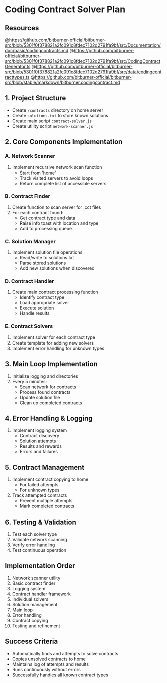 # Coding Contract Solver Plan

## Resources
@https://github.com/bitburner-official/bitburner-src/blob/5301f0f378821a2fc091c8fdec7102d2791fa9bf/src/Documentation/doc/basic/codingcontracts.md 
@https://github.com/bitburner-official/bitburner-src/blob/5301f0f378821a2fc091c8fdec7102d2791fa9bf/src/CodingContractGenerator.ts 
@https://github.com/bitburner-official/bitburner-src/blob/5301f0f378821a2fc091c8fdec7102d2791fa9bf/src/data/codingcontracttypes.ts 
@https://github.com/bitburner-official/bitburner-src/blob/stable/markdown/bitburner.codingcontract.md 

## 1. Project Structure
- Create `/contracts` directory on home server
- Create `solutions.txt` to store known solutions
- Create main script `contract-solver.js`
- Create utility script `network-scanner.js`

## 2. Core Components Implementation

### A. Network Scanner
1. Implement recursive network scan function
   - Start from 'home'
   - Track visited servers to avoid loops
   - Return complete list of accessible servers

### B. Contract Finder
1. Create function to scan server for .cct files
2. For each contract found:
   - Get contract type and data
   - Raise info toast with location and type
   - Add to processing queue

### C. Solution Manager
1. Implement solution file operations
   - Read/write to solutions.txt
   - Parse stored solutions
   - Add new solutions when discovered

### D. Contract Handler
1. Create main contract processing function
   - Identify contract type
   - Load appropriate solver
   - Execute solution
   - Handle results

### E. Contract Solvers
1. Implement solver for each contract type
2. Create template for adding new solvers
3. Implement error handling for unknown types

## 3. Main Loop Implementation
1. Initialize logging and directories
2. Every 5 minutes:
   - Scan network for contracts
   - Process found contracts
   - Update solution file
   - Clean up completed contracts

## 4. Error Handling & Logging
1. Implement logging system
   - Contract discovery
   - Solution attempts
   - Results and rewards
   - Errors and failures

## 5. Contract Management
1. Implement contract copying to home
   - For failed attempts
   - For unknown types
2. Track attempted contracts
   - Prevent multiple attempts
   - Mark completed contracts

## 6. Testing & Validation
1. Test each solver type
2. Validate network scanning
3. Verify error handling
4. Test continuous operation

## Implementation Order
1. Network scanner utility
2. Basic contract finder
3. Logging system
4. Contract handler framework
5. Individual solvers
6. Solution management
7. Main loop
8. Error handling
9. Contract copying
10. Testing and refinement

## Success Criteria
- Automatically finds and attempts to solve contracts
- Copies unsolved contracts to home
- Maintains log of attempts and results
- Runs continuously without errors
- Successfully handles all known contract types